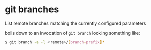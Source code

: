 # git branches

List remote branches matching the currently configured parameters

boils down to an invocation of `git branch` looking something like:

```sh
$ git branch -a -l <remote>/[branch-prefix]*
```
